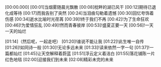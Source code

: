 [00:00.000]
[00:01]当烟雾随晨光飘散
[00:08]枕畔的湖已风干
[00:12]期待已退化成等待
[00:17]而我告别了突然
[00:24]当泪痕勾勒着遗憾
[00:30]回忆夸饰着伤感
[00:34]逝水比喻时光荏苒
[00:39]!终于我们不再
[00:42]!为了生命狂欢
[00:46]!为爱情狂乱
[00:49]!然而青春彼岸
[00:53]!盛夏正要一天
[00:56]!一天一天的灿烂

[01:14]（然后呢，一起走吧）
[01:20]!谁说不能让我
[01:22]!此生唯一自传
[01:26]!如同诗一般
[01:30]!无论多远未来
[01:33]!读来依然一字一句
[01:37]!一篇都灿烂
[01:45]让天空解释着蔚蓝
[01:51]浮云定义着洁白
[01:55]落花铺陈一片红色地毯
[02:00]迎接我们到未来
[02:08]精彩未完的未来